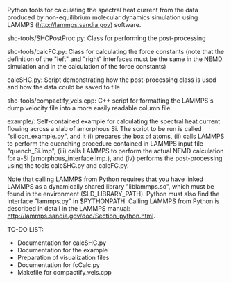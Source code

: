 
Python tools for calculating the spectral heat current from the data produced by non-equilibrium molecular dynamics simulation using LAMMPS (http://lammps.sandia.gov) software.

shc-tools/SHCPostProc.py: Class for performing the post-processing

shc-tools/calcFC.py: Class for calculating the force constants (note that the definition of the "left" and "right" interfaces must be the same in the NEMD simulation and in the calculation of the force constants)

calcSHC.py: Script demonstrating how the post-processing class is used and how the data could be saved to file

shc-tools/compactify_vels.cpp: C++ script for formatting the LAMMPS's dump velocity file into a more easily readable column file.

example/: Self-contained example for calculating the spectral heat current flowing across a slab of amorphous Si. The script to be run is called "silicon_example.py", and it (i) prepares the box of atoms, (ii) calls LAMMPS to perform the quenching procedure contained in LAMMPS input file "quench_Si.lmp", (iii) calls LAMMPS to perform the actual NEMD calculation for a-Si (amorphous_interface.lmp.), and (iv) performs the post-processing using the tools calcSHC.py and calcFC.py.

Note that calling LAMMPS from Python requires that you have linked LAMMPS as a dynamically shared library "liblammps.so", which must be found in the environment ($LD_LIBRARY_PATH). Python must also find the interface "lammps.py" in $PYTHONPATH. Calling LAMMPS from Python is described in detail in the LAMMPS manual: http://lammps.sandia.gov/doc/Section_python.html.

TO-DO LIST:
- Documentation for calcSHC.py
- Documentation for the example
- Preparation of visualization files
- Documentation for fcCalc.py
- Makefile for compactify_vels.cpp
